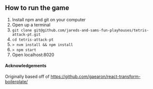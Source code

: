 ## How to run the game

1. Install npm and git on your computer
1. Open up a terminal
1. `git clone git@github.com/jareds-and-sams-fun-playhouses/tetris-attack-pt.git`
1. `cd tetris-attack-pt`
1. `> nvm install && npm install`
1. `> npm start`
1. Open localhost:8020

#### Acknowledgements
Originally based off of https://github.com/gaearon/react-transform-boilerplate/
